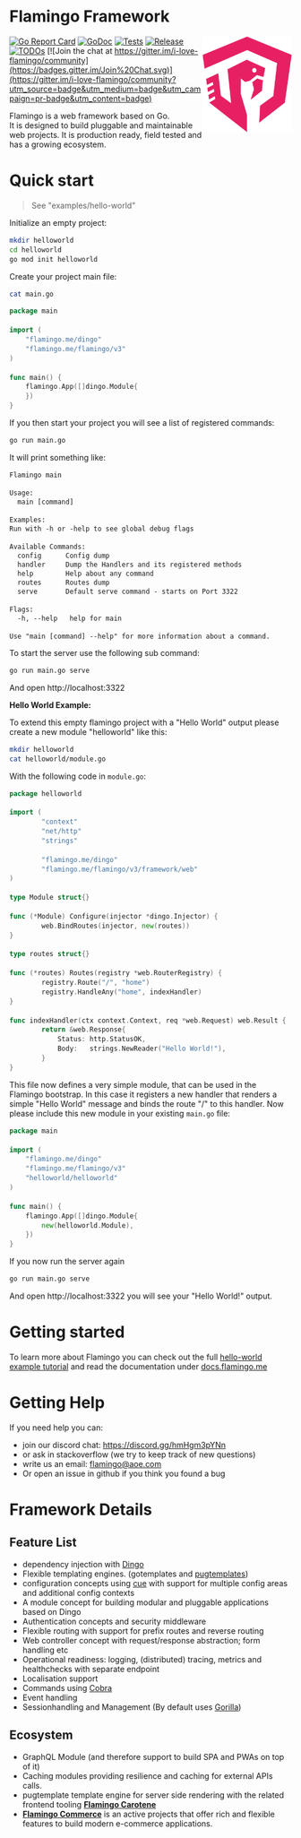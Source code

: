 # Flamingo Framework

<img align="right" width="159px" src="https://raw.githubusercontent.com/i-love-flamingo/flamingo/master/docs/assets/flamingo-logo-only-pink-on-white.png">


[![Go Report Card](https://goreportcard.com/badge/github.com/i-love-flamingo/flamingo)](https://goreportcard.com/report/github.com/i-love-flamingo/flamingo) 
[![GoDoc](https://godoc.org/github.com/i-love-flamingo/flamingo?status.svg)](https://godoc.org/github.com/i-love-flamingo/flamingo)
[![Tests](https://github.com/i-love-flamingo/flamingo/workflows/Tests/badge.svg?branch=master)](https://github.com/i-love-flamingo/flamingo/actions?query=branch%3Amaster+workflow%3ATests)
[![Release](https://img.shields.io/github/release/i-love-flamingo/flamingo?style=flat-square)](https://github.com/i-love-flamingo/flamingo/releases)
[![TODOs](https://badgen.net/https/api.tickgit.com/badgen/github.com/i-love-flamingo/flamingo)](https://www.tickgit.com/browse?repo=github.com/i-love-flamingo/flamingo)
[![Join the chat at https://gitter.im/i-love-flamingo/community](https://badges.gitter.im/Join%20Chat.svg)](https://gitter.im/i-love-flamingo/community?utm_source=badge&utm_medium=badge&utm_campaign=pr-badge&utm_content=badge)


Flamingo is a web framework based on Go.  
It is designed to build pluggable and maintainable web projects.
It is production ready, field tested and has a growing ecosystem.


# Quick start

> See "examples/hello-world"

Initialize an empty project:

```bash
mkdir helloworld
cd helloworld
go mod init helloworld
```

Create your project main file:

```bash
cat main.go
``` 

```go
package main

import (
	"flamingo.me/dingo"
	"flamingo.me/flamingo/v3"
)

func main() {
	flamingo.App([]dingo.Module{
	})
}
```

If you then start your project you will see a list of registered commands:
```bash
go run main.go
``` 

It will print something like:
```
Flamingo main

Usage:
  main [command]

Examples:
Run with -h or -help to see global debug flags

Available Commands:
  config      Config dump
  handler     Dump the Handlers and its registered methods
  help        Help about any command
  routes      Routes dump
  serve       Default serve command - starts on Port 3322

Flags:
  -h, --help   help for main

Use "main [command] --help" for more information about a command.
```

To start the server use the following sub command:

```bash
go run main.go serve
``` 

And open http://localhost:3322

**Hello World Example:**

To extend this empty flamingo project with a "Hello World" output please create a new module "helloworld" like this:

```bash
mkdir helloworld
cat helloworld/module.go
``` 

With the following code in `module.go`:

```go
package helloworld

import (
        "context"
        "net/http"
        "strings"
        
        "flamingo.me/dingo"
        "flamingo.me/flamingo/v3/framework/web"
)

type Module struct{}

func (*Module) Configure(injector *dingo.Injector) {
        web.BindRoutes(injector, new(routes))
}

type routes struct{}

func (*routes) Routes(registry *web.RouterRegistry) {
        registry.Route("/", "home")
        registry.HandleAny("home", indexHandler)
}

func indexHandler(ctx context.Context, req *web.Request) web.Result {
        return &web.Response{
            Status: http.StatusOK,
            Body:   strings.NewReader("Hello World!"),
        }
}
```

This file now defines a very simple module, that can be used in the Flamingo bootstrap. 
In this case it registers a new handler that renders a simple "Hello World" message and binds the route "/" to this handler.
Now please include this new module in your existing `main.go` file:

```go
package main

import (
	"flamingo.me/dingo"
	"flamingo.me/flamingo/v3"
	"helloworld/helloworld"
)

func main() {
	flamingo.App([]dingo.Module{
        new(helloworld.Module),
	})
}
```

If you now run the server again 

```bash
go run main.go serve
``` 

And open http://localhost:3322 you will see your "Hello World!" output.



# Getting started
To learn more about Flamingo you can check out the full [hello-world example tutorial](https://github.com/i-love-flamingo/example-helloworld)
and read the documentation under [docs.flamingo.me](https://docs.flamingo.me/)

# Getting Help

If you need help you can:
* join our discord chat: https://discord.gg/hmHgm3pYNn
* or ask in stackoverflow (we try to keep track of new questions)
* write us an email: flamingo@aoe.com
* Or open an issue in github if you think you found a bug


# Framework Details

## Feature List

* dependency injection with [Dingo](https://github.com/i-love-flamingo/dingo) 
* Flexible templating engines. (gotemplates and [pugtemplates](https://github.com/i-love-flamingo/pugtemplate))
* configuration concepts using [cue](https://cuelang.org/) with support for multiple config areas and additional config contexts
* A module concept for building modular and pluggable applications based on Dingo
* Authentication concepts and security middleware
* Flexible routing with support for prefix routes and reverse routing
* Web controller concept with request/response abstraction; form handling etc
* Operational readiness: logging, (distributed) tracing, metrics and healthchecks with separate endpoint
* Localisation support
* Commands using [Cobra](https://github.com/spf13/cobra)
* Event handling
* Sessionhandling and Management (By default uses [Gorilla](https://github.com/gorilla/sessions))

## Ecosystem

* GraphQL Module (and therefore support to build SPA and PWAs on top of it)
* Caching modules providing resilience and caching for external APIs calls.
* pugtemplate template engine for server side rendering with the related frontend tooling **[Flamingo Carotene](https://github.com/i-love-flamingo/flamingo-carotene)**
* **[Flamingo Commerce](https://github.com/i-love-flamingo/flamingo-commerce)**  is an active projects that offer rich and flexible features to build modern e-commerce applications.

